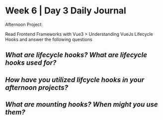 # Week 6 | Day 3 Daily Journal

Afternoon Project: 

Read Frontend Frameworks with Vue3 > Understanding VueJs Lifecycle Hooks and answer the following questions

## *What are lifecycle hooks? What are lifecycle hooks used for?*

## *How have you utilized lifcycle hooks in your afternoon projects?*

## *What are mounting hooks? When might you use them?*